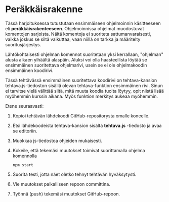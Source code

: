 # Peräkkäisrakenne

Tässä harjoituksessa tutustutaan ensimmäiseen ohjelmoinnin 
käsitteeseen eli **peräkkäisrakenteeseen**. Ohjelmoinnissa ohjelmat 
muodostuvat komentojen sarjoista. Näitä komentoja ei suoriteta
sattumanvaraisesti, vaikka joskus se siltä vaikuttaa, vaan niillä
on tarkka ja määritelty suoritusjärjestys.

Lähtökohtaisesti ohjelman komennot suoritetaan yksi kerrallaan,
"ohjelman" alusta alkaen ylhäältä alaspäin. Aluksi voi olla 
haasteellista löytää se ensimmäinen suoritettava ohjelmarivi, 
usein se ei ole ohjelmakoodin ensimmäinen koodirivi. 

Tässä tehtävässä ensimmäinen suoritettava koodirivi on tehtava-kansion
tehtava.js-tiedoston sisällä olevan tehtava-funktion ensimmäinen rivi. 
Sinun ei tarvitse vielä välittää siitä, mitä muuta koodia
tuolta löytyy, opit niistä lisää myöhemmin kurssin aikana. Myös funktion 
merkitys aukeaa myöhemmin.

Etene seuraavasti:

1. Kopioi tehtävän lähdekoodi GitHub-repositorysta 
   omalle koneelle. 

2. Etsi lähdekoodeista tehtava-kansion sisältä 
   **tehtava.js** -tiedosto ja avaa se editoriin. 

3. Muokkaa js-tiedostoa ohjeiden mukaisesti.

4. Kokeile, että tekemäsi muutokset toimivat suorittamalla ohjelma komennolla 
    ```
    npm start
    ``` 

5. Suorita testi, jotta näet oletko tehnyt tehtävän hyväksytysti.

7. Vie muutokset paikalliseen repoon committina.

8. Työnnä (push) tekemäsi muutokset GitHub-repoon.